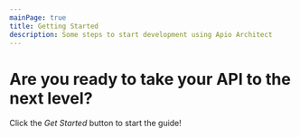 ```yaml
---
mainPage: true
title: Getting Started
description: Some steps to start development using Apio Architect
---
```


# Are you ready to take your API to the next level?

Click the _Get Started_ button to start the guide!